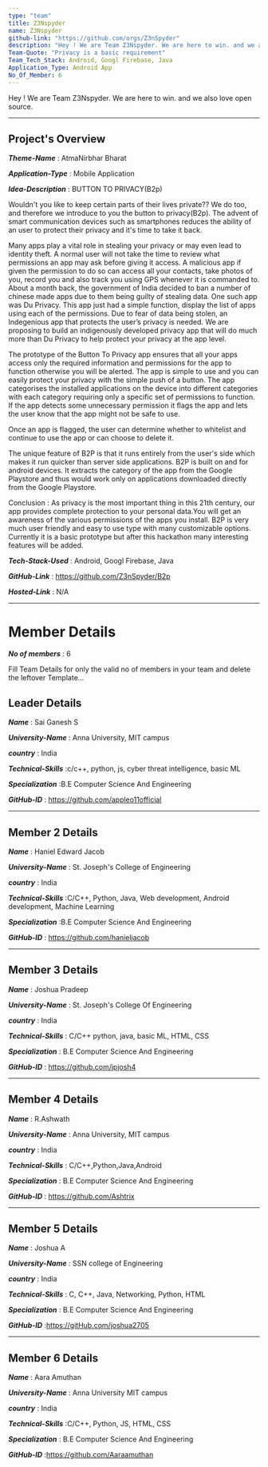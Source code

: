 ```yaml
---
type: "team"                   
title: Z3Nspyder
name: Z3Nspyder
github-link: "https://github.com/orgs/Z3nSpyder"
description: "Hey ! We are Team Z3Nspyder. We are here to win. and we also love open source."
Team-Quote: "Privacy is a basic requirement"
Team_Tech_Stack: Android, Googl Firebase, Java
Application_Type: Android App
No_Of_Member: 6
---
```


Hey ! We are Team Z3Nspyder. We are here to win. and we also love open source.

---

## Project's Overview

_**Theme-Name**_ : AtmaNirbhar Bharat

_**Application-Type**_ :   Mobile Application

_**Idea-Description**_ :             BUTTON TO PRIVACY(B2p)

Wouldn't you like to keep certain parts of their lives private?? We do too, and therefore we introduce to you the button to privacy(B2p). The advent of smart communication devices such as smartphones reduces the ability of an user to protect their privacy and it's time to take it back.

Many apps play a vital role in stealing your privacy or may even lead to identity theft. A normal user will not take the time to review what permissions an app may ask before giving it access. A malicious app if given the permission to do so can access all your contacts, take photos of you, record you and also track you using GPS whenever it is commanded to.
About a month back, the government of India decided to ban a number of chinese made apps due to them being guilty of stealing data. One such app was Du Privacy. This app just had a simple function, display the list of apps using each of the permissions. Due to fear of data being stolen, an Indegenious app that protects the user’s privacy is needed. We are proposing to build an indigenously developed privacy app that will do much more than Du Privacy to help protect your privacy at the app level. 

The prototype of the Button To Privacy app ensures that all your apps access only the required information and permissions for the app to function otherwise you will be alerted. The app is simple to use and you can easily protect your privacy with the simple push of a button. The app categorises the installed applications on the device into different categories with each category requiring only a specific set of permissions to function. If the app detects some unnecessary permission it flags the app and lets the user know that the app might not be safe to use. 

Once an app is flagged, the user can determine whether to whitelist and continue to use the app or can choose to delete it.

The unique feature of B2P is that it runs entirely from the user's side which makes it run quicker than server side applications. B2P is built on and for android devices. It extracts the category of the app from the Google Playstore and thus would work only on applications downloaded directly from the Google Playstore.


Conclusion :
	As privacy is the most important thing in this 21th century, our app provides complete protection to your personal data.You will get an awareness of the various permissions of the apps you install. B2P is very much user friendly and easy to use type with many customizable options. Currently it is a basic prototype but after this hackathon many interesting features will be added. 
	


_**Tech-Stack-Used**_ :   Android, Googl Firebase, Java

_**GitHub-Link**_ :   https://github.com/Z3nSpyder/B2p

_**Hosted-Link**_ :    N/A

---

# Member Details

_**No of members**_ : 6

Fill Team Details for only the valid no of members in your team and delete the leftover Template...

## Leader Details

_**Name**_ : Sai Ganesh S

_**University-Name**_ : Anna University, MIT campus

_**country**_ : India
 
_**Technical-Skills**_ :c/c++, python, js, cyber threat intelligence, basic ML

_**Specialization**_ :B.E Computer Science And Engineering

_**GitHub-ID**_ : https://github.com/appleo11official 

---

## Member 2 Details

_**Name**_ : Haniel Edward Jacob

_**University-Name**_ : St. Joseph's College of Engineering

_**country**_ : India
 
_**Technical-Skills**_ :C/C++,  Python, Java, Web development, Android development, Machine Learning

_**Specialization**_ :B.E Computer Science And Engineering

_**GitHub-ID**_ : https://github.com/hanieljacob  

---

## Member 3 Details

_**Name**_ : Joshua Pradeep

_**University-Name**_ :  St. Joseph's College Of Engineering 

_**country**_ : India 
 
_**Technical-Skills**_ : C/C++   python, java, basic ML, HTML, CSS

_**Specialization**_ : B.E Computer Science And Engineering

_**GitHub-ID**_ :  https://github.com/jpjosh4  

---

## Member 4 Details

_**Name**_ : R.Ashwath

_**University-Name**_ : Anna University, MIT campus

_**country**_ : India
 
_**Technical-Skills**_ : C/C++,Python,Java,Android

_**Specialization**_ : B.E Computer Science And Engineering

_**GitHub-ID**_ : https://github.com/Ashtrix

---

## Member 5 Details

_**Name**_ : Joshua A

_**University-Name**_ : SSN college of Engineering 

_**country**_ : India
 
_**Technical-Skills**_ : C, C++, Java, Networking, Python, HTML

_**Specialization**_ : B.E Computer Science And Engineering

_**GitHub-ID**_ :https://gitHub.com/joshua2705  

---

## Member 6 Details

_**Name**_ : Aara Amuthan

_**University-Name**_ : Anna University MIT campus

_**country**_ : India
 
_**Technical-Skills**_ :C/C++, Python, JS, HTML, CSS

_**Specialization**_ : B.E Computer Science And Engineering

_**GitHub-ID**_ :https://github.com/Aaraamuthan  

